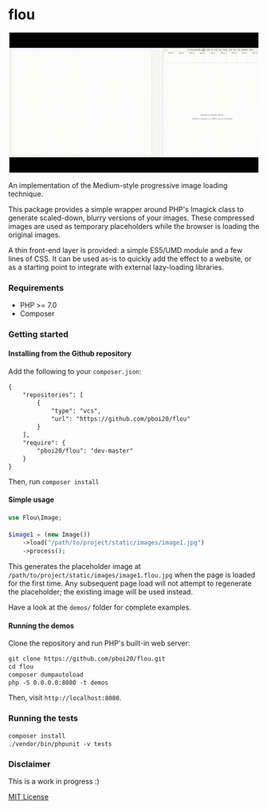 # flou


<p align='center'>
<img src='./demos/img/basic-demo.gif' width="500" alt='Animation of the provided basic demo'>
</p>


An implementation of the Medium-style progressive image loading technique.

This package provides a simple wrapper around PHP's Imagick class to generate
scaled-down, blurry versions of your images. These compressed images are used
as temporary placeholders while the browser is loading the original images.

A thin front-end layer is provided: a simple ES5/UMD module and a few lines of
CSS. It can be used as-is to quickly add the effect to a website, or as a
starting point to integrate with external lazy-loading libraries.


### Requirements

- PHP >= 7.0
- Composer


### Getting started

#### Installing from the Github repository

Add the following to your `composer.json`:

```
{
    "repositories": [
        {
            "type": "vcs",
            "url": "https://github.com/pboi20/flou"
        }
    ],
    "require": {
        "pboi20/flou": "dev-master"
    }
}

```

Then, run `composer install`


#### Simple usage

```php
use Flou\Image;

$image1 = (new Image())
    ->load("/path/to/project/static/images/image1.jpg")
    ->process();
```

This generates the placeholder image at `/path/to/project/static/images/image1.flou.jpg`
when the page is loaded for the first time. Any subsequent page load will not
attempt to regenerate the placeholder; the existing image will be used instead.

Have a look at the `demos/` folder for complete examples.


#### Running the demos

Clone the repository and run PHP's built-in web server:

```
git clone https://github.com/pboi20/flou.git
cd flou
composer dumpautoload
php -S 0.0.0.0:8080 -t demos
```

Then, visit `http://localhost:8080`.


### Running the tests

```
composer install
./vendor/bin/phpunit -v tests
```


### Disclaimer

This is a work in progress :)

[MIT License](https://github.com/pboi20/flou/blob/master/LICENSE)

